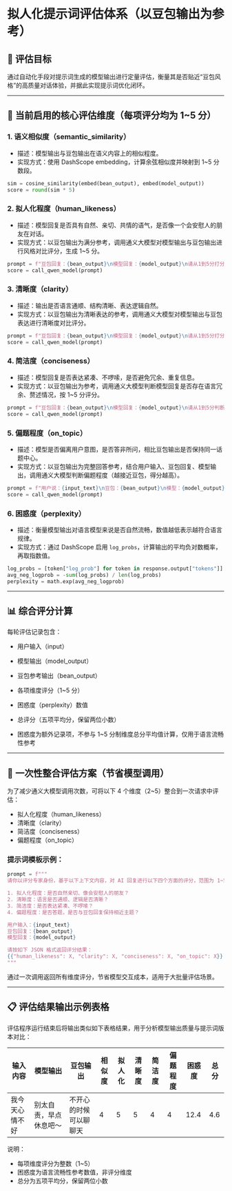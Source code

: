 # 拟人化提示词评估体系（以豆包输出为参考）

## 🎯 评估目标

通过自动化手段对提示词生成的模型输出进行定量评估，衡量其是否贴近“豆包风格”的高质量对话体验，并据此实现提示词优化闭环。

---

## 🧭 当前启用的核心评估维度（每项评分均为 1~5 分）

### 1. 语义相似度（semantic_similarity）

- 描述：模型输出与豆包输出在语义内容上的相似程度。
- 实现方式：使用 DashScope embedding，计算余弦相似度并映射到 1~5 分数段。

```python
sim = cosine_similarity(embed(bean_output), embed(model_output))
score = round(sim * 5)
```

### 2. 拟人化程度（human_likeness）

- 描述：模型回复是否具有自然、亲切、共情的语气，是否像一个会安慰人的朋友在对话。
- 实现方式：以豆包输出为满分参考，调用通义大模型对模型输出与豆包输出进行风格对比评分，生成 1~5 分。

```python
prompt = f"豆包回复：{bean_output}\n模型回复：{model_output}\n请从1到5分打分，判断模型回复是否具备豆包的拟人化风格。"
score = call_qwen_model(prompt)
```

### 3. 清晰度（clarity）

- 描述：输出是否语言通顺、结构清晰、表达逻辑自然。
- 实现方式：以豆包输出为清晰表达的参考，调用通义大模型对模型输出与豆包表达进行清晰度对比评分。

```python
prompt = f"豆包回复：{bean_output}\n模型回复：{model_output}\n请从1到5分打分，判断模型回复在语言清晰度方面与豆包的差距。"
score = call_qwen_model(prompt)
```

### 4. 简洁度（conciseness）

- 描述：模型回复是否表达紧凑、不啰嗦，是否避免冗余、重复信息。
- 实现方式：以豆包输出为参考，调用通义大模型判断模型回复是否存在语言冗余、赘述情况，按 1~5 分评分。

```python
prompt = f"豆包回复：{bean_output}\n模型回复：{model_output}\n请从1到5分判断模型回复在语言是否简洁、是否存在重复或啰嗦。"
score = call_qwen_model(prompt)
```

### 5. 偏题程度（on_topic）

- 描述：模型是否偏离用户意图，是否答非所问，相比豆包输出是否保持同一话题中心。
- 实现方式：以豆包输出为完整回答参考，结合用户输入、豆包回复、模型输出，调用通义大模型判断偏题程度（越接近豆包，得分越高）。

```python
prompt = f"用户说：{input_text}\n豆包：{bean_output}\n模型：{model_output}\n请从1到5分判断模型回复在话题聚焦度上是否接近豆包回复。"
score = call_qwen_model(prompt)
```

### 6. 困惑度（perplexity）

- 描述：衡量模型输出对语言模型来说是否自然流畅，数值越低表示越符合语言规律。
- 实现方式：通过 DashScope 启用 `log_probs`，计算输出的平均负对数概率，再取指数值。

```python
log_probs = [token["log_prob"] for token in response.output["tokens"]]
avg_neg_logprob = -sum(log_probs) / len(log_probs)
perplexity = math.exp(avg_neg_logprob)
```

---

## 📊 综合评分计算

每轮评估记录包含：

- 用户输入（input）
- 模型输出（model_output）
- 豆包参考输出（bean_output）
- 各项维度评分（1~5 分）
- 困惑度（perplexity）数值
- 总评分（五项平均分，保留两位小数）

- 困惑度为额外记录项，不参与 1~5 分制维度总分平均值计算，仅用于语言流畅性参考

---

## 🧠 一次性整合评估方案（节省模型调用）

为了减少通义大模型调用次数，可将以下 4 个维度（2~5）整合到一次请求中评估：

- 拟人化程度（human_likeness）
- 清晰度（clarity）
- 简洁度（conciseness）
- 偏题程度（on_topic）

### 提示词模板示例：

```python
prompt = f"""
请你以评分专家身份，基于以下上下文内容，对 AI 回复进行以下四个方面的评分，范围为 1~5 分（整数）：

1. 拟人化程度：是否自然亲切、像会安慰人的朋友？
2. 清晰度：语言是否通顺、逻辑是否清晰？
3. 简洁度：是否表达紧凑、不啰嗦？
4. 偏题程度：是否答题，是否与豆包回复保持相近主题？

用户输入：{input_text}
豆包回复：{bean_output}
模型回复：{model_output}

请按如下 JSON 格式返回评分结果：
{{"human_likeness": X, "clarity": X, "conciseness": X, "on_topic": X}}
"""
```

通过一次调用返回所有维度评分，节省模型交互成本，适用于大批量评估场景。

---

## 📋 评估结果输出示例表格

评估程序运行结束后将输出类似如下表格结果，用于分析模型输出质量与提示词版本对比：

| 输入内容       | 模型输出               | 豆包输出               | 相似度 | 拟人化 | 清晰度 | 简洁度 | 偏题程度 | 困惑度 | 总分 |
| -------------- | ---------------------- | ---------------------- | ------ | ------ | ------ | ------ | -------- | ------ | ---- |
| 我今天心情不好 | 别太自责，早点休息吧～ | 不开心的时候可以聊聊天 | 4      | 5      | 5      | 4      | 4        | 12.4   | 4.6  |

说明：

- 每项维度评分为整数（1~5）
- 困惑度为语言流畅性参考数值，非评分维度
- 总分为五项平均分，保留两位小数
